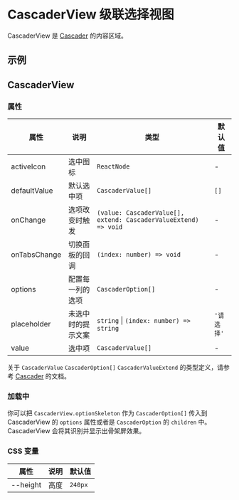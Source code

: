 # CascaderView 级联选择视图

CascaderView 是 [Cascader](/zh/components/cascader) 的内容区域。

## 示例

<code src="./demos/demo1.tsx"></code>

## CascaderView

### 属性

| 属性 | 说明 | 类型 | 默认值 |
| --- | --- | --- | --- |
| activeIcon | 选中图标 | `ReactNode` | - |
| defaultValue | 默认选中项 | `CascaderValue[]` | `[]` |
| onChange | 选项改变时触发 | `(value: CascaderValue[], extend: CascaderValueExtend) => void` | - |
| onTabsChange | 切换面板的回调 | `(index: number) => void` | - |
| options | 配置每一列的选项 | `CascaderOption[]` | - |
| placeholder | 未选中时的提示文案 | `string` \| `(index: number) => string` | `'请选择'` |
| value | 选中项 | `CascaderValue[]` | - |

关于 `CascaderValue` `CascaderOption[]` `CascaderValueExtend` 的类型定义，请参考 [Cascader](/zh/components/cascader#api) 的文档。

### 加载中 <Experimental></Experimental>

你可以把 `CascaderView.optionSkeleton` 作为 `CascaderOption[]` 传入到 CascaderView 的 `options` 属性或者是 `CascaderOption` 的 `children` 中。CascaderView 会将其识别并显示出骨架屏效果。

### CSS 变量

| 属性     | 说明 | 默认值  |
| -------- | ---- | ------- |
| --height | 高度 | `240px` |
